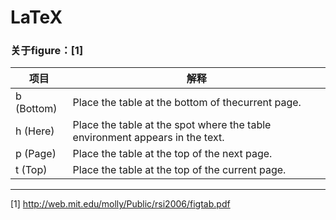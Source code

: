 # LaTeX



### 关于figure：[1]
|项目|解释|
|----|----|
|b (Bottom)| Place the table at the bottom of thecurrent page.|
|h (Here)| Place the table at the spot where the table environment appears in the text.|
|p (Page)| Place the table at the top of the next page.|
|t (Top)| Place the table at the top of the current page.|


---
[1] http://web.mit.edu/molly/Public/rsi2006/figtab.pdf